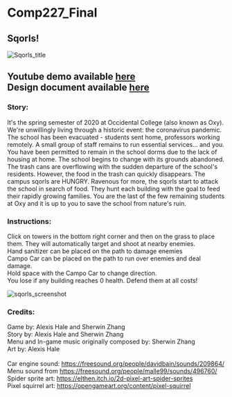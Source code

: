 # Comp227_Final

## Sqorls! 

![Sqorls_title](https://user-images.githubusercontent.com/33335169/81469084-e9fd4400-9197-11ea-843e-1c941efcdf1f.png)

**Youtube demo available [here](https://youtu.be/KIY10BymADM)** <br/>
**Design document available [here](https://docs.google.com/document/d/1e5gEZVPM8EGeQ5jw1H40tPRwx9q41VjxnOXfthWgsVM/edit?usp=sharing)**
---

### Story:
It's the spring semester of 2020 at Occidental College (also known as Oxy). We're
unwillingly living through a historic event: the coronavirus pandemic. The school
has been evacuated - students sent home, professors working remotely. A small group
of staff remains to run essential services... and you. You have been permitted to
remain in the school dorms due to the lack of housing at home. The school begins
to change with its grounds abandoned. The trash cans are overflowing with the sudden
departure of the school's residents. However, the food in the trash can quickly disappears.
The campus sqorls are HUNGRY. Ravenous for more, the sqorls start to attack the school
in search of food. They hunt each building with the goal to feed their rapidly growing
families. You are the last of the few remaining students at Oxy and it is up to you
to save the school from nature's ruin.

### Instructions:

Click on towers in the bottom right corner and then on the grass to place them. They will
automatically target and shoot at nearby enemies.<br/>
Hand sanitizer can be placed on the path to damage enemies<br/>
Campo Car can be placed on the path to run over enemies and deal damage.<br/>
Hold space with the Campo Car to change direction.<br/>
You lose if any building reaches 0 health. Defend them at all costs!<br/>

![sqorls_screenshot](https://user-images.githubusercontent.com/33335169/81467976-3d1fc880-9191-11ea-9878-f0e707cfd165.png)


### Credits:

Game by: Alexis Hale and Sherwin Zhang<br/>
Story by: Alexis Hale and Sherwin Zhang<br/>
Menu and In-game music originally composed by: Sherwin Zhang<br/>
Art by: Alexis Hale<br/>
<br/>
Car engine sound: https://freesound.org/people/davidbain/sounds/209864/<br/>
Menu sound from https://freesound.org/people/malle99/sounds/496760/<br/>
Spider sprite art: https://elthen.itch.io/2d-pixel-art-spider-sprites<br/>
Pixel squirrel art: https://opengameart.org/content/pixel-squirrel<br/>
